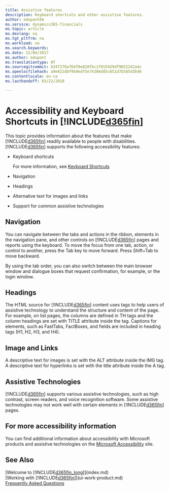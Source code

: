 ```yaml
---
title: Assistive features
description: Keyboard shortcuts and other assistive features.
author: edupont04
ms.service: dynamics365-financials
ms.topic: article
ms.devlang: na
ms.tgt_pltfrm: na
ms.workload: na
ms.search.keywords: 
ms.date: 12/04/2017
ms.author: edupont
ms.translationtype: HT
ms.sourcegitcommit: b34f276a764f0e828fbc1f015429df9852242a4c
ms.openlocfilehash: a9e622dbf9b9edf5e74386dd5c651d7b585d3b46
ms.contentlocale: en-ca
ms.lasthandoff: 03/22/2018

---
```

# <a name="accessibility-and-keyboard-shortcuts-in-included365finincludesd365finmdmd"></a>Accessibility and Keyboard Shortcuts in [!INCLUDE[d365fin](includes/d365fin_md.md)]
This topic provides information about the features that make [!INCLUDE[d365fin](includes/d365fin_md.md)] readily available to people with disabilities. [!INCLUDE[d365fin](includes/d365fin_md.md)] supports the following accessibility features:  

-   Keyboard shortcuts

    For more information, see [Keyboard Shortcuts](keyboard-shortcuts.md)

-   Navigation  

-   Headings  

-   Alternative text for images and links  

-   Support for common assistive technologies  

<!-- moved to separate article
##  <a name="Keyboard"></a> Keyboard Shortcuts in the browser
 [!INCLUDE[d365fin](includes/d365fin_md.md)] supports the keyboard shortcuts that are supported by most web browsers. The keyboard shortcuts described here refer to the U.S. keyboard layout. The layout of the keys on other keyboards may not correspond exactly to the keys on a U.S. keyboard.  

|To do this|Press|  
|----------------|-----------|  
|To move focus to the next or previous control or element on a page, such as buttons, fields, or items in a list.|Tab, Shift+Tab|  
|To enable or access the element or control that is in focus.|Enter|  
|To scroll items up and down in a list.|Up Arrow, Down Arrow|  
|To scroll columns of an item left and right in a list.|Left Arrow, Right Arrow|  
|To open a drop-down list or look up a value for a field.|Alt+Down Arrow|  
|To move focus to the next element outside the list.|Ctrl + Enter|  
|To see the transactions that resulted in a calculated value in a field.|Alt+Right Arrow|  

-->

##  <a name="Navigation"></a> Navigation  
 You can navigate between the tabs and actions in the ribbon, elements in the navigation pane, and other controls on [!INCLUDE[d365fin](includes/d365fin_md.md)] pages and reports using the keyboard. To move the focus from one tab, action, or control to another, press the Tab key to move forward. Press Shift+Tab to move backward.  

 By using the tab order, you can also switch between the main browser window and dialogue boxes that request confirmation, for example, or the login window.  

##  <a name="Headings"></a> Headings  
 The HTML source for [!INCLUDE[d365fin](includes/d365fin_md.md)] content uses tags to help users of assistive technology to understand the structure and content of the page. For example, on list pages, the columns are defined in TH tags and the column headings are set with TITLE attribute inside the tag. Captions for elements, such as FastTabs, FactBoxes, and fields are included in heading tags (H1, H2, H3, and H4).  

##  <a name="Images"></a> Image and Links  
 A descriptive text for images is set with the ALT attribute inside the IMG tag. A descriptive text for hyperlinks is set with the title attribute inside the A tag.  

##  <a name="AssistiveTech"></a> Assistive Technologies  
[!INCLUDE[d365fin](includes/d365fin_md.md)] supports various assistive technologies, such as high contrast, screen readers, and voice recognition software. Some assistive technologies may not work well with certain elements in [!INCLUDE[d365fin](includes/d365fin_md.md)] pages.  

## <a name="for-more-accessibility-information"></a>For more accessibility information  
You can find additional information about accessibility with Microsoft products and assistive technologies on the [Microsoft Accessibility](http://go.microsoft.com/fwlink/?LinkId=262160) site.

## <a name="see-also"></a>See Also
[Welcome to [!INCLUDE[d365fin_long](includes/d365fin_long_md.md)]](index.md)  
[Working with [!INCLUDE[d365fin](includes/d365fin_md.md)]](ui-work-product.md)  
[Frequently Asked Questions](across-faq.md)  

